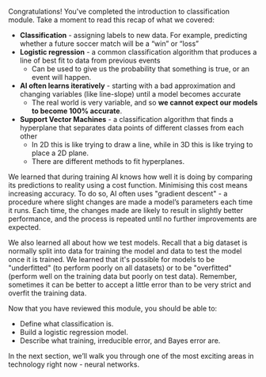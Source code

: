 Congratulations! You've completed the introduction to classification module. Take a moment to read this recap of what we covered:

* __Classification__ - assigning labels to new data. For example, predicting whether a future soccer match will be a “win” or “loss”
* __Logistic regression__ - a common classification algorithm that produces a line of best fit to data from previous events
  * Can be used to give us the probability that something is true, or an event will happen.  
* __AI often learns iteratively__ - starting with a bad approximation and changing variables (like line-slope) until a model becomes accurate
  * The real world is very variable, and so __we cannot expect our models to become 100% accurate__.
* __Support Vector Machines__ - a classification algorithm that finds a hyperplane that separates data points of different classes from each other
  * In 2D this is like trying to draw a line, while in 3D this is like trying to place a 2D plane.
  * There are different methods to fit hyperplanes.

We learned that during training AI knows how well it is doing by comparing its predictions to reality using a cost function. Minimising this cost means increasing accuracy. To do so, AI often uses "gradient descent" - a procedure where slight changes are made a model’s parameters each time it runs. Each time, the changes made are likely to result in slightly better performance, and the process is repeated until no further improvements are expected.

We also learned all about how we test models. Recall that a big dataset is normally split into data for training the model and data to test the model once it is trained. We learned that it's possible for models to be "underfitted" (to perform poorly on all datasets) or to be "overfitted" (perform well on the training data but poorly on test data). Remember, sometimes it can be better to accept a little error than to be very strict and overfit the training data.

Now that you have reviewed this module, you should be able to:

* Define what classification is.
* Build a logistic regression model.
* Describe what training, irreducible error, and Bayes error are.

In the next section, we’ll walk you through one of the most exciting areas in technology right now - neural networks.
